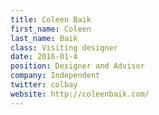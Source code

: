 ```yaml
---
title: Coleen Baik
first_name: Coleen
last_name: Baik
class: Visiting designer
date: 2016-01-4
position: Designer and Advisor
company: Independent
twitter: colbay
website: http://coleenbaik.com/
---
```

